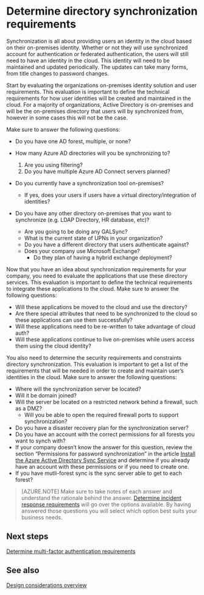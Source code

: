 <properties
	pageTitle="Azure Active Directory hybrid identity design considerations - determine directory synchronization requirements | Microsoft Azure"
	description="Identify what requirements are needed for synchronizing all the users between on=premises and cloud for the enterprise."
	documentationCenter=""
	services="active-directory"
	authors="billmath"
	manager="stevenpo"
	editor=""/>

<tags
	ms.service="active-directory"
	ms.devlang="na"
	ms.topic="article"
    ms.tgt_pltfrm="na"
    ms.workload="identity" 
	ms.date="11/11/2015"
	ms.author="billmath"/>

# Determine directory synchronization requirements
Synchronization is all about providing users an identity in the cloud based on their on-premises identity. Whether or not they will use synchronized account for authentication or federated authentication, the users will still need to have an identity in the cloud.  This identity will need to be maintained and updated periodically.  The updates can take many forms, from title changes to password changes.  

Start by evaluating the organizations on-premises identity solution and user requirements. This evaluation is important to define the technical requirements for how user identities will be created and maintained in the cloud.  For a majority of organizations, Active Directory is on-premises and will be the on-premises directory that users will by synchronized from, however in some cases this will not be the case.  

Make sure to answer the following questions:


- Do you have one AD forest, multiple, or none?
 - How many Azure AD directories will you be synchronizing to?
 
    1. Are you using filtering?
    2. Do you have multiple Azure AD Connect servers planned?
  
- Do you currently have a synchronization tool on-premises?
  - If yes, does your users if users have a virtual directory/integration of identities?
- Do you have any other directory on-premises that you want to synchronize (e.g. LDAP Directory, HR database, etc)?
  - Are you going to be doing any GALSync?
  - What is the current state of UPNs in your organization? 
  - Do you have a different directory that users authenticate against?
  - Does your company use Microsoft Exchange?
    - Do they plan of having a hybrid exchange deployment? 
   
Now that you have an idea about synchronization requirements for your company, you need to evaluate the applications that use these directory services. This evaluation is important to define the technical requirements to integrate these applications to the cloud. Make sure to answer the following questions:

- Will these applications be moved to the cloud and use the directory?
- Are there special attributes that need to be synchronized to the cloud so these applications can use them successfully?
- Will these applications need to be re-written to take advantage of cloud auth?
- Will these applications continue to live on-premises while users access them using the cloud identity?

You also need to determine the security requirements and constraints directory synchronization. This evaluation is important to get a list of the requirements that will be needed in order to create and maintain user’s identities in the cloud. Make sure to answer the following questions:

- Where will the synchronization server be located?
- Will it be domain joined?
- Will the server be located on a restricted network behind a firewall, such as a DMZ?
  - Will you be able to open the required firewall ports to support synchronization?
- Do you have a disaster recovery plan for the synchronization server?
- Do you have an account with the correct permissions for all forests you want to synch with?
 - If your company doesn’t know the answer for this question, review the section “Permissions for password synchronization” in the article [Install the Azure Active Directory Sync Service](https://msdn.microsoft.com/library/azure/dn757602.aspx#BKMK_CreateAnADAccountForTheSyncService) and determine if you already have an account with these permissions or if you need to create one.
- If you have mutli-forest sync is the sync server able to get to each forest?
 
>[AZURE.NOTE]
Make sure to take notes of each answer and understand the rationale behind the answer. [Determine incident response requirements](active-directory-hybrid-identity-design-considerations-incident-response-requirements.md) will go over the options available. By having answered those questions you will select which option best suits your business needs.

## Next steps
[Determine multi-factor authentication requirements](active-directory-hybrid-identity-design-considerations-multifactor-auth-requirements.md)

## See also
[Design considerations overview](active-directory-hybrid-identity-design-considerations-directory-overview.md)